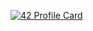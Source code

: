[![42 Profile Card](https://1337-readme.vercel.app/api/profile?cursus=42cursus&dark=true&email=hide&login=zjamali)](https://github.com/mohouyizme/1337-readme)

